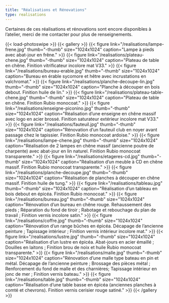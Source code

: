 ```yaml
---
title: "Réalisations et Rénovations"
type: realisations
---
```


Certaines de ces réalisations et rénovations sont encore disponibles à l’atelier, merci de me contacter pour plus de renseignements.

{{< load-photoswipe >}}
{{< gallery >}}
{{< figure link="/realisations/lampe-frene.jpg" thumb="-thumb" size="1024x1024" caption="Lampe à pieds avec abat-jour en frêne." >}}
{{< figure link="/realisations/plateau-chene.jpg" thumb="-thumb" size="1024x1024" caption="Plateau de table en chêne. Finition vitrificateur incolore mat V33." >}}
{{< figure link="/realisations/bureau-erable.jpg" thumb="-thumb" size="1024x1024" caption="Bureau en érable sycomore et hêtre avec incrustations en valchromat." >}}
{{< figure link="/realisations/planche-decoupe-lin.jpg" thumb="-thumb" size="1024x1024" caption="Planche à découper en bois debout. Finition huile de lin." >}}
{{< figure link="/realisations/plateau-table-chene.jpg" thumb="-thumb" size="1024x1024" caption="Plateau de table en chêne. Finition Rubio monocoat." >}}
{{< figure link="/realisations/enseigne-piconino.jpg" thumb="-thumb" size="1024x1024" caption="Réalisation d’une enseigne en chêne massif avec logo en acier brossé. Finition saturateur extérieur incolore mat V33." >}}
{{< figure link="/realisations/fauteuil.jpg" thumb="-thumb" size="1024x1024" caption="Rénovation d’un fauteuil club en noyer avant passage chez le tapissier. Finition Rubio monocoat ardoise." >}}
{{< figure link="/realisations/lampe-chene.jpg" thumb="-thumb" size="1024x1024" caption="Réalisation de 2 lampes en chêne massif (ancienne poutre de charpente) avec abat-jour en lin naturel. Finition Rubio monocoat transparente." >}}
{{< figure link="/realisations/etageres-cd.jpg" thumb="-thumb" size="1024x1024" caption="Réalisation d’un meuble à CD en chêne massif. Finition Rubio monocoat transparente." >}}
{{< figure link="/realisations/planche-decoupe.jpg" thumb="-thumb" size="1024x1024" caption="Réalisation de planches à découper en chêne massif. Finition huile de tung." >}}
{{< figure link="/realisations/tableau.jpg" thumb="-thumb" size="1024x1024" caption="Réalisation d’un tableau en bois debout en épicéa. Finition Rubio monocoat." >}}
{{< figure link="/realisations/bureau.jpg" thumb="-thumb" size="1024x1024" caption="Rénovation d’un bureau en chêne rouge. Rehaussement des pieds ; Réparation du fond de tiroir ; Rabotage et rebouchage du plan de travail ; Finition vernis incolore satin." >}}
{{< figure link="/realisations/coffre.jpg" thumb="-thumb" size="1024x1024" caption="Rénovation d’un range bûches en épicéa. Décapage de l’ancienne peinture ; Tapissage intérieur ; Finition vernis intérieur incolore mat." >}}
{{< figure link="/realisations/lustre.jpg" thumb="-thumb" size="1024x1024" caption="Réalisation d’un lustre en épicéa. Abat-jours en acier émaillé ; Douilles en laitons ; Finition brou de noix et huile Rubio monocoat transparente." >}}
{{< figure link="/realisations/malle.jpg" thumb="-thumb" size="1024x1024" caption="Rénovation d’une malle type bateau en pin et métal. Décapage de l’ancienne peinture ; Brossage des pièces métal ; Renforcement du fond de malle et des charnières; Tapissage intérieur en jonc de mer ; Finition vernis bateau." >}}
{{< figure link="/realisations/table.jpg" thumb="-thumb" size="1024x1024" caption="Réalisation d’une table basse en épicéa (anciennes planches à comté et chevrons). Finition vernis cerisier rouge satiné." >}}
{{< /gallery >}}
